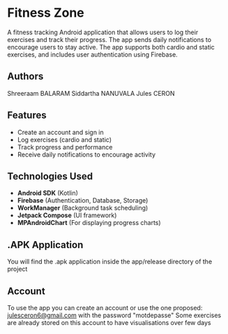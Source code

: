# Fitness Zone

A fitness tracking Android application that allows users to log their exercises and track their progress. The app sends daily notifications to encourage users to stay active. The app supports both cardio and static exercises, and includes user authentication using Firebase.

## Authors
Shreeraam BALARAM    Siddartha NANUVALA    Jules CERON

## Features
- Create an account and sign in
- Log exercises (cardio and static)
- Track progress and performance
- Receive daily notifications to encourage activity

## Technologies Used
- **Android SDK** (Kotlin)
- **Firebase** (Authentication, Database, Storage)
- **WorkManager** (Background task scheduling)
- **Jetpack Compose** (UI framework)
- **MPAndroidChart** (For displaying progress charts)

## .APK Application
You will find the .apk application inside the app/release directory of the project

## Account
To use the app you can create an account or use the one proposed: julesceron6@gmail.com with the password "motdepasse"
Some exercises are already stored on this account to have visualisations over few days
